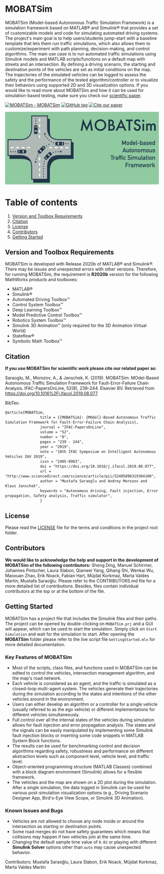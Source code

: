 # **MOBATSim**

MOBATSim (Model-based Autonomous Traffic Simulation Framework) is a simulation framework based on MATLAB® and Simulink® that provides a set of customizable models and code for simulating automated driving systems. The project's main goal is to help users/students jump-start with a baseline template that lets them run traffic simulations, which also allows them to customize/experiment with path planning, decision-making, and control algorithms. The main use case is to run automated traffic simulations using Simulink models and MATLAB scripts/functions on a default map with streets and an intersection. By defining a driving scenario, the starting and destination points of the vehicles are set as initial conditions on the map. The trajectories of the simulated vehicles can be logged to assess the safety and the performance of the tested algorithm/controller or to visualize their behaviors using supported 2D and 3D visualization options. If you would like to read more about MOBATSim and how it can be used for simulation-based testing, make sure you check our [scientific paper](https://www.sciencedirect.com/science/article/pii/S2405896319304100).


[![MOBATSim - MOBATSim](https://img.shields.io/static/v1?label=MOBATSim&message=MOBATSim&color=96D1AA&logo=github)](https://github.com/MOBATSim/MOBATSim)
[![GitHub tag](https://img.shields.io/github/tag/MOBATSim/MOBATSim?include_prereleases=&sort=semver&color=96D1AA)](https://github.com/MOBATSim/MOBATSim/releases/)
[![Cite our paper](https://img.shields.io/badge/Cite%20our%20paper-BibTex-blueviolet)](#citation)


<img src="img/logo_big.jpg" alt="Combined Image" />

# Table of contents
1. [Version and Toolbox Requirements](#VersionRequirements)
2. [Citation](#citation)
3. [License](#license)
4. [Contributors](#contributors)
5. [Getting Started](#gettingstarted)


<a name="VersionRequirements"></a>

## **Version and Toolbox Requirements** 

MOBATSim is developed with Release 2020b of MATLAB® and Simulink®. There may be issues and unexpected errors with other versions. Therefore, for running MOBATSim, the requirement is **R2020b** version for the following MathWorks products and toolboxes:

* MATLAB®
* Simulink®
* Automated Driving Toolbox™
* Control System Toolbox™
* Deep Learning Toolbox™
* Model Predictive Control Toolbox™
* Robotics System Toolbox™
* Simulink 3D Animation™ (only required for the 3D Animation Virtual World)
* Stateflow®
* Symbolic Math Toolbox™


<a name="citation"></a>
## Citation

**If you use MOBATSim for scientific work please cite our related paper as:**

Saraoglu, M., Morozov, A., & Janschek, K. (2019). MOBATSim: MOdel-Based Autonomous Traffic Simulation Framework for Fault-Error-Failure Chain Analysis. IFAC-PapersOnLine, 52(8), 239–244. Elsevier BV. Retrieved from https://doi.org/10.1016%2Fj.ifacol.2019.08.077

BibTex:
```
@article{MOBATSim,
                title = {{MOBATSim}: {MOdel}-Based Autonomous Traffic Simulation Framework for Fault-Error-Failure Chain Analysis},
                journal = "IFAC-PapersOnLine",
                volume = "52",
                number = "8",
                pages = "239 - 244",
                year = "2019",
                note = "10th IFAC Symposium on Intelligent Autonomous Vehicles IAV 2019",
                issn = "2405-8963",
                doi = "https://doi.org/10.1016/j.ifacol.2019.08.077",
                url = "http://www.sciencedirect.com/science/article/pii/S2405896319304100",
                author = "Mustafa Saraoglu and Andrey Morozov and Klaus Janschek",
                keywords = "Autonomous driving, Fault injection, Error propagation, Safety analysis, Traffic simulator",
                }
```

<a name="license"></a>
## License

Please read the [LICENSE](https://github.com/MOBATSim/MOBATSim/blob/main/LICENSE) file for the terms and conditions in the project root folder.


<a name="Contributors"></a>
## Contributors

**We would like to acknowledge the help and support in the development of MOBATSim of the following contributors:** Sheng Ding, Manuel Schirmer, Johannes Pintscher, Laura Slabon, Qianwei Yang, Qihang Shi, Wenkai Wu, Maoxuan Zhao, Erik Noack, Fabian Hart, Müjdat Korkmaz, Marta Valdes Martin, Mustafa Saraoğlu.
Please refer to the CONTRIBUTORS.md file for a more detailed list of contributions. Besides, files contain individual contributors at the top or at the bottom of the file.


<a name="gettingstarted"></a>
## Getting Started

MOBATSim has a project file that includes the Simulink files and their paths. The project can be opened by double-clicking on `MOBATSim.prj` and a GUI will appear, which can be used to start the simulation. Simply click on `Start Simulation` and wait for the simulation to start.
After opening the **MOBATSim** folder please refer to the live script file `GettingStarted.mlx` for more detailed documentation.

### **Key Features of MOBATSim** 

* Most of the scripts, class files, and functions used in MOBATSim can be edited to control the vehicles, intersection management algorithm, and the map's road network.
* Each vehicle is considered as an agent, and the traffic is simulated as a closed-loop multi-agent system. The vehicles generate their trajectories during the simulation according to the states and intentions of the other vehicles around in the environment.
* Users can either develop an algorithm or a controller for a single vehicle (usually referred to as the ego vehicle) or different implementations for different vehicles simultaneously.
* Full control over all the internal states of the vehicles during simulation allows for fault injection and error propagation analysis. The states and the signals can be easily manipulated by implementing some Simulink fault injection blocks or inserting some code snippets in MATLAB System Block functions.
* The results can be used for benchmarking control and decision algorithms regarding safety, robustness and performance on different abstraction levels such as component level, vehicle level, and traffic level.
* Object-oriented programming structure (MATLAB Classes) combined with a block diagram environment (Simulink) allows for a flexible framework.
* The vehicles and the map are shown on a 2D plot during the simulation. After a single simulation, the data logged in Simulink can be used for various post-simulation visualization options (e.g., Driving Scenario Designer App, Bird's-Eye View Scope, or Simulink 3D Animation).

### Known Issues and Bugs

* Vehicles are not allowed to choose any node inside or around the intersection as starting or destination points.
* Some road merges do not have safety guarantees which means that collisions may happen if two vehicles join at the same time.
* Changing the default sample time value of `0.02` or playing with different **Simulink Solver** options other than `auto` may cause unexpected behavior.


Contributors: Mustafa Saraoğlu, Laura Slabon, Erik Noack, Müjdat Korkmaz, Marta Valdes Martin
